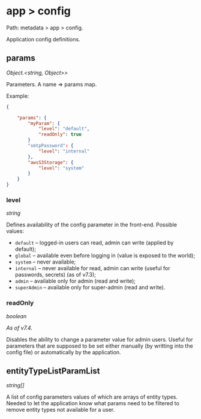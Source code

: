 # app > config

Path: metadata > app > config.

Application config definitions.

## params

*Object.<string, Object\>\>*

Parameters. A name => params map.

Example:

```json
{

    "params": {
        "myParam": {
            "level": "default",
            "readOnly": true
        }
        "smtpPassword": {
            "level": "internal"
        },
        "awsS3Storage": {
            "level": "system"
        }
    }
}
```

### level

*string*

Defines availability of the config parameter in the front-end. Possible values:

* `default` – logged-in users can read, admin can write (applied by default);
* `global` – available even before logging in (value is exposed to the world);
* `system` – never available;
* `internal` – never available for read, admin can write (useful for passwords, secrets) (as of v7.3);
* `admin` – available only for admin (read and write);
* `superAdmin` – available only for super-admin (read and write).

### readOnly

*boolean*

*As of v7.4.*

Disables the ability to change a parameter value for admin users. Useful for parameters that are supposed to be set either manually (by writting into the config file) or automatically by the application. 

## entityTypeListParamList

*string[]*

A list of config parameters values of which are arrays of entity types. Needed to let the application know what params need to be filtered to remove entity types not available for a user.
